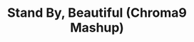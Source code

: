 ---
link: https://chroma9.bandcamp.com/track/stand-by-beautiful-chroma9-mashup
title: Stand By, Beautiful (Chroma9 Mashup)
artist: Ben E. King & Sean Kingston
musician: Chroma9
artwork: https://f4.bcbits.com/img/a2821059704_16.jpg
---